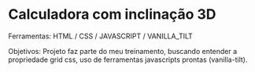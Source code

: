 # Calculadora com inclinação 3D

Ferramentas: HTML / CSS / JAVASCRIPT / VANILLA_TILT



Objetivos: Projeto faz parte do meu treinamento, buscando entender a propriedade grid css, uso de ferramentas javascripts prontas (vanilla-tilt).

